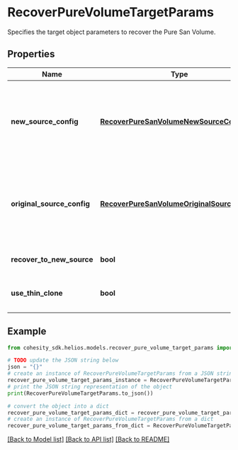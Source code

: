 # RecoverPureVolumeTargetParams

Specifies the target object parameters to recover the Pure San Volume.

## Properties

Name | Type | Description | Notes
------------ | ------------- | ------------- | -------------
**new_source_config** | [**RecoverPureSanVolumeNewSourceConfig**](RecoverPureSanVolumeNewSourceConfig.md) | Specifies the new destination Source configuration parameters where the Pure volume will be recovered. This is mandatory if recoverToNewSource is set to true. | [optional] 
**original_source_config** | [**RecoverPureSanVolumeOriginalSourceConfig**](RecoverPureSanVolumeOriginalSourceConfig.md) | Specifies the Source configuration if Pure volume is being recovered to Original Source. If not specified, all the configuration parameters will be retained. | [optional] 
**recover_to_new_source** | **bool** | Specifies whether to recover to a new source. | 
**use_thin_clone** | **bool** | Specifies whether to use thin clone to restore storage array snapshots. | [optional] 

## Example

```python
from cohesity_sdk.helios.models.recover_pure_volume_target_params import RecoverPureVolumeTargetParams

# TODO update the JSON string below
json = "{}"
# create an instance of RecoverPureVolumeTargetParams from a JSON string
recover_pure_volume_target_params_instance = RecoverPureVolumeTargetParams.from_json(json)
# print the JSON string representation of the object
print(RecoverPureVolumeTargetParams.to_json())

# convert the object into a dict
recover_pure_volume_target_params_dict = recover_pure_volume_target_params_instance.to_dict()
# create an instance of RecoverPureVolumeTargetParams from a dict
recover_pure_volume_target_params_from_dict = RecoverPureVolumeTargetParams.from_dict(recover_pure_volume_target_params_dict)
```
[[Back to Model list]](../README.md#documentation-for-models) [[Back to API list]](../README.md#documentation-for-api-endpoints) [[Back to README]](../README.md)



